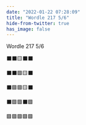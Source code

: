 ```yaml
---
date: "2022-01-22 07:28:09"
title: "Wordle 217 5/6"
hide-from-twitter: true
has_image: false
---
```


Wordle 217 5/6

⬛⬛🟨⬛⬛

⬛⬛🟩🟨⬛

⬛🟩🟩🟨⬛

⬛🟩🟩⬛🟩

🟩🟩🟩🟩🟩
